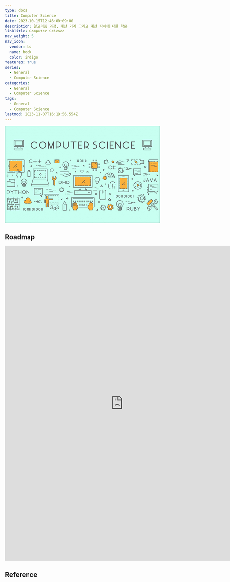 ```yaml
---
type: docs
title: Computer Science
date: 2023-10-15T12:46:00+09:00
description: 알고리즘 과정, 계산 기계 그리고 계산 자체에 대한 학문
linkTitle: Computer Science
nav_weight: 5
nav_icon:
  vendor: bs
  name: book
  color: indigo
featured: true
series:
  - General
  - Computer Science
categories:
  - General
  - Computer Science
tags:
  - General
  - Computer Science
lastmod: 2023-11-07T16:18:56.554Z
---
```


![Computer Science](computer-science.png#center)

## Roadmap

<p align="center">
<iframe width="768" height="1024" src="https://roadmap.sh/computer-science?s=652b754df43a58c923ce9d26" frameborder="0" allow="accelerometer; autoplay; encrypted-media; gyroscope; picture-in-picture" allowfullscreen></iframe>
</p>

## Reference
